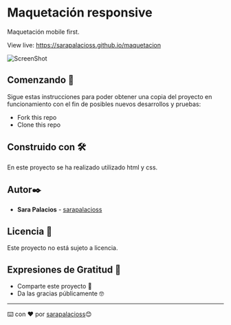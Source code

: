 # Maquetación responsive

Maquetación mobile first.

View live: https://sarapalacioss.github.io/maquetacion

![ScreenShot](https://i.ibb.co/0MngqYM/Captura-de-pantalla-2021-03-19-a-las-21-34-52.png)


## Comenzando 🚀

Sigue estas instrucciones para poder obtener una copia del proyecto en funcionamiento con el fin de posibles nuevos desarrollos y pruebas:

- Fork this repo
- Clone this repo


## Construido con 🛠️

En este proyecto se ha realizado utilizado html y css.


## Autor✒️

* **Sara Palacios** - [sarapalacioss](https://github.com/sarapalacioss)


## Licencia 📄

Este proyecto no está sujeto a licencia.

## Expresiones de Gratitud 🎁

* Comparte este proyecto 📢
* Da las gracias públicamente 🤓

---
⌨️ con ❤️ por [sarapalacioss](https://github.com/sarapalacioss)😊

